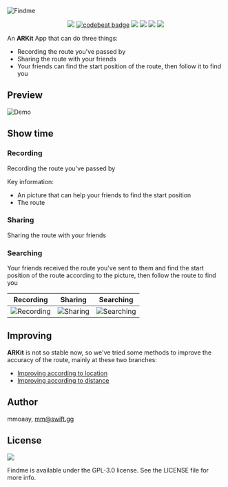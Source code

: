 ![Findme](https://github.com/mmoaay/Findme/blob/develop/Findme/resources/findme_banner.png)

<p align="center">
<a href="https://travis-ci.org/mmoaay/Findme"><img src="http://img.shields.io/travis/mmoaay/Findme.svg"></a>
<a href="https://codebeat.co/projects/github-com-mmoaay-findme-master"><img alt="codebeat badge" src="https://codebeat.co/badges/1baa311a-594f-4071-80b2-0375273d7c9b" /></a>
<a href="https://github.com/apple/swift"><img src="https://img.shields.io/badge/language-swift-orange.svg"></a>
<a href="https://raw.githubusercontent.com/mmoaay/Findme/master/LICENSE"><img src="https://img.shields.io/badge/license-GPLv3-000000.svg"></a>
<a href="https://weibo.com/smmoaay"><img src="https://img.shields.io/badge/weibo-@mmoaay-red.svg?style=flat"></a>
<img src="https://img.shields.io/badge/made%20with-%3C3-orange.svg">
</p>

An **ARKit** App that can do three things:

- Recording the route you've passed by
- Sharing the route with your friends
- Your friends can find the start position of the route, then follow it to find you

## Preview

![Demo](https://github.com/mmoaay/Findme/blob/develop/Findme/resources/findme_demo.png)

## Show time

### Recording

Recording the route you've passed by

Key information:

- An picture that can help your friends to find the start position
- The route

### Sharing

Sharing the route with your friends

### Searching

Your friends received the route you've sent to them and find the start position of the route according to the picture, then follow the route to find you

| Recording | Sharing | Searching |
|:---------:|:-------:|:---------:|
| ![Recording](https://github.com/mmoaay/Findme/blob/develop/Findme/resources/findme_recording.gif) | ![Sharing](https://github.com/mmoaay/Findme/blob/develop/Findme/resources/findme_sharing.gif) | ![Searching](https://github.com/mmoaay/Findme/blob/develop/Findme/resources/findme_searching.gif) |

## Improving

**ARKit** is not so stable now, so we've tried some methods to improve the accuracy of the route, mainly at these two branches:

- [Improving according to location](https://github.com/mmoaay/Findme/tree/feature/location_optimize)
- [Improving according to distance](https://github.com/mmoaay/Findme/tree/feature/distance_optimize)

## Author

mmoaay, mm@swift.gg

## License

![](https://www.gnu.org/graphics/gplv3-127x51.png)

Findme is available under the GPL-3.0 license. See the LICENSE file for more info.

